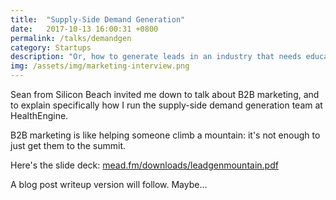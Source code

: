 ```yaml
---
title:  "Supply-Side Demand Generation"
date:   2017-10-13 16:00:31 +0800
permalink: /talks/demandgen
category: Startups
description: "Or, how to generate leads in an industry that needs education."
img: /assets/img/marketing-interview.png
---
```

Sean from Silicon Beach invited me down to talk about B2B marketing, and to explain specifically how I run the supply-side demand generation team at HealthEngine.

B2B marketing is like helping someone climb a mountain: it's not enough to just get them to the summit.

Here's the slide deck: [mead.fm/downloads/leadgenmountain.pdf](/downloads/leadgenmountain.pdf)

A blog post writeup version will follow. Maybe...
